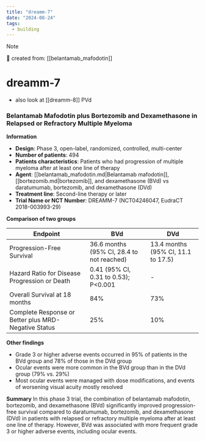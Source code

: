 ```yaml
---
title: "dreamm-7"
date: "2024-08-24"
tags:
  - building
---
```


> [!NOTE]
> 🌱 created from: [[belantamab_mafodotin]]

# dreamm-7

- also look at [[dreamm-8]] PVd

### Belantamab Mafodotin plus Bortezomib and Dexamethasone in Relapsed or Refractory Multiple Myeloma

**Information**

- **Design**: Phase 3, open-label, randomized, controlled, multi-center
- **Number of patients**: 494
- **Patients characteristics**: Patients who had progression of multiple myeloma after at least one line of therapy
- **Agent**: [[belantamab_mafodotin.md|Belantamab mafodotin]], [[bortezomib.md|bortezomib]], and dexamethasone (BVd) vs daratumumab, bortezomib, and dexamethasone (DVd)
- **Treatment line**: Second-line therapy or later
- **Trial Name or NCT Number**: DREAMM-7 (NCT04246047, EudraCT 2018-003993-29)

**Comparison of two groups**

| Endpoint                                             | BVd                                       | DVd                                |
| ---------------------------------------------------- | ----------------------------------------- | ---------------------------------- |
| Progression-Free Survival                            | 36.6 months (95% CI, 28.4 to not reached) | 13.4 months (95% CI, 11.1 to 17.5) |
| Hazard Ratio for Disease Progression or Death        | 0.41 (95% CI, 0.31 to 0.53); P<0.001      | -                                  |
| Overall Survival at 18 months                        | 84%                                       | 73%                                |
| Complete Response or Better plus MRD-Negative Status | 25%                                       | 10%                                |

**Other findings**

- Grade 3 or higher adverse events occurred in 95% of patients in the BVd group and 78% of those in the DVd group
- Ocular events were more common in the BVd group than in the DVd group (79% vs. 29%)
- Most ocular events were managed with dose modifications, and events of worsening visual acuity mostly resolved

**Summary**
In this phase 3 trial, the combination of belantamab mafodotin, bortezomib, and dexamethasone (BVd) significantly improved progression-free survival compared to daratumumab, bortezomib, and dexamethasone (DVd) in patients with relapsed or refractory multiple myeloma after at least one line of therapy. However, BVd was associated with more frequent grade 3 or higher adverse events, including ocular events.
